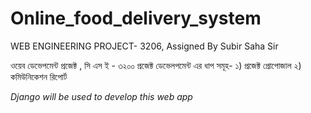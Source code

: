 # Online_food_delivery_system
WEB ENGINEERING PROJECT- 3206, Assigned By Subir Saha Sir




ওয়েব ডেভেপমেন্ট প্রজেক্ট , সি এস ই - ৩২০০ 
প্রজেক্ট ডেভেলপমেন্ট এর ধাপ সমূহ- ১) প্রজেক্ট প্রোপোজাল 
                                ২) কমিউনিকেশন রিপোর্ট  



_Django will be used to develop this web app_

